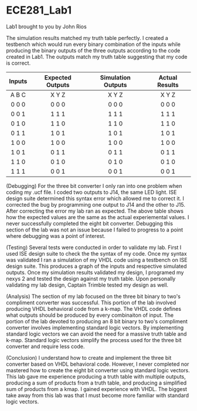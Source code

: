 ECE281_Lab1
===========

Lab1 brought to you by John Rios

The simulation results matched my truth table perfectly. I created a testbench which would run 
every binary combination of the inputs while producing the binary outputs of the three outputs
according to the code created in Lab1. The outputs match my truth table suggesting that my code
is correct. 

| Inputs  | Expected Outputs |  Simulation Outputs  |  Actual Results  |
|:-------:|:-------:|:----------:|:---------:|
| A  B  C | X  Y  Z |   X  Y  Z  |  X  Y  Z  |
| 0  0  0 | 0  0  0 |   0  0  0  |  0  0  0  |
| 0  0  1 | 1  1  1 |   1  1  1  |  1  1  1  |
| 0  1  0 | 1  1  0 |   1  1  0  |  1  1  0  |
| 0  1  1 | 1  0  1 |   1  0  1  |  1  0  1  |
| 1  0  0 | 1  0  0 |   1  0  0  |  1  0  0  |
| 1  0  1 | 0  1  1 |   0  1  1  |  0  1  1  |
| 1  1  0 | 0  1  0 |   0  1  0  |  0  1  0  |
| 1  1  1 | 0  0  1 |   0  0  1  |  0  0  1  |

(Debugging)   For the three bit converter I only ran into one problem when coding my .ucf file. I coded two outputs to J14, the same LED light. ISE design suite determined this syntax error which allowed me to correct it. I corrected the bug by programming one output to J14 and the other to J15. After correcting the error my lab ran as expected. The above table shows how the expected values are the same as the actual experiemental values. 
  I never successfully completed the eight bit converter. Debugging this section of the lab was not an issue because I failed to progress to a point where debugging was a point of interest. 
  
(Testing)   Several tests were conducted in order to validate my lab. First I used ISE design suite to check the the syntax of my code. Once my syntax was validated I ran a simulation of my VHDL code using a testbench on ISE design suite. This produces a graph of the inputs and respective simulated outputs. Once my simulation results validated my design, I programed my nexys 2 and tested the design against my truth table. Upon personally validating my lab design, Captain Trimble tested my design as well.
  
(Analysis)  The section of my lab focused on the three bit binary to two's compliment converter was successful. This portion of the lab involved producing VHDL behavioral code from a k-map. The VHDL code defines what outputs should be produced by every combinaiton of input. The portion of the lab devoted to producing an 8 bit binary to two's compliment converter involves implementing standard logic vectors. By implementing standard logic vectors we can avoid the need for a massive truth table and k-map. Standard logic vectors simplify the process used for the three bit converter and require less code.
  
(Conclusion)  I understand how to create and implement the three bit converter based on VHDL behavioral code. However, I never completed nor mastered how to create the eight bit converter using standard logic vectors. This lab gave me experience producing a truth table with multiple outputs, producing a sum of products from a truth table, and producing a simplified sum of products from a kmap. I gained experience with VHDL. The biggest take away from this lab was that I must become more familiar with standard logic vectors. 
  
